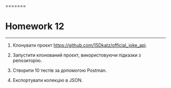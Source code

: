 =======
# Homework 12
____
1. Клонувати проєкт https://github.com/15Dkatz/official_joke_api.
   
2. Запустити клонований проєкт, використовуючи підказки з репозиторію.
   
3. Створити 10 тестів за допомогою Postman.
   
4. Експортувати колекцію в JSON.
